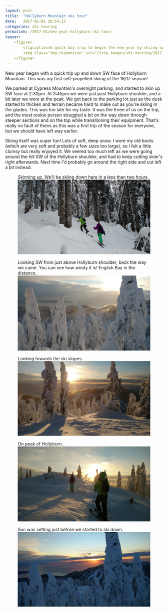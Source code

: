 ```yaml
---
layout: post
title:  "Hollyburn Mountain ski tour"
date:   2017-01-01 20:54:13
categories: ski-touring
permalink: /2017-01/new-year-hollyburn-ski-tour/
teaser:
    <figure>
        <figcaption>A quick day trip to begin the new year by skiing up and down Hollyburn Mountain.</figcaption>
        <img class="img-responsive" src="/trip_images/ski-touring/2017-01-new-year-hollyburn-ski-tour/3.jpeg" />
    </figure>
---
```

New year began with a quick trip up and down SW face of Hollyburn Mountain. This was my first self-propelled skiing of the 16/17 season!

We parked at Cypress Mountain's overnight parking, and started to skin up SW face at 2:30pm. At 3:45pm we were just past Hollyburn shoulder, and a bit later we were at the peak. We got back to the parking lot just as the dusk started to thicken and terrain became hard to make out as you're skiing in the glades. This was too late for my taste. It was the three of us on the trip, and the most rookie person struggled a bit on the way down through steeper sections and on the top while transitioning their equipment. That's really no fault of theirs as this was a first trip of the season for everyone, but we should have left way earlier.

Skiing itself was super fun! Lots of soft, deep snow. I wore my old boots (which are very soft and probably a few sizes too large), so I felt a little clumsy but really enjoyed it. We veered too much left as we were going around the hill SW of the Hollyburn shoulder, and had to keep cutting skier's right afterwards. Next time I'd probably go around the right side and cut left a bit instead.

<figure>
    <figcaption>Skinning up. We'll be skiing down here in a less than two hours.</figcaption>
    <img class="img-responsive" src="/trip_images/ski-touring/2017-01-new-year-hollyburn-ski-tour/1.jpeg" />
</figure>

<figure>
    <figcaption>Looking SW from just above Hollyburn shoulder, back the way we came. You can see how windy it is! English Bay in the distance.</figcaption>
    <img class="img-responsive" src="/trip_images/ski-touring/2017-01-new-year-hollyburn-ski-tour/2.jpeg" />
</figure>

<figure>
    <figcaption>Looking towards the ski slopes.</figcaption>
    <img class="img-responsive" src="/trip_images/ski-touring/2017-01-new-year-hollyburn-ski-tour/4.jpeg" />
</figure>

<figure>
    <figcaption>On peak of Hollyburn.</figcaption>
    <img class="img-responsive" src="/trip_images/ski-touring/2017-01-new-year-hollyburn-ski-tour/3.jpeg" />
</figure>

<figure>
    <figcaption>Sun was setting just before we started to ski down.</figcaption>
    <img class="img-responsive" src="/trip_images/ski-touring/2017-01-new-year-hollyburn-ski-tour/5.jpeg" />
</figure>
